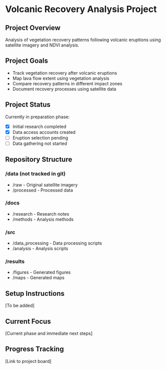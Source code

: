 # Volcanic Recovery Analysis Project

## Project Overview
Analysis of vegetation recovery patterns following volcanic eruptions using satellite imagery and NDVI analysis.

## Project Goals
- Track vegetation recovery after volcanic eruptions
- Map lava flow extent using vegetation analysis
- Compare recovery patterns in different impact zones
- Document recovery processes using satellite data

## Project Status
Currently in preparation phase:
- [x] Initial research completed
- [x] Data access accounts created
- [ ] Eruption selection pending
- [ ] Data gathering not started

## Repository Structure

### /data (not tracked in git)
- /raw - Original satellite imagery
- /processed - Processed data

### /docs
- /research - Research notes
- /methods - Analysis methods

### /src
- /data_processing - Data processing scripts
- /analysis - Analysis scripts

### /results
- /figures - Generated figures
- /maps - Generated maps

## Setup Instructions
[To be added]

## Current Focus
[Current phase and immediate next steps]

## Progress Tracking
[Link to project board]
